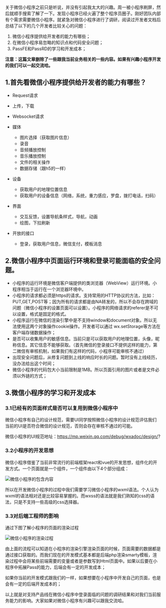 关于微信小程序之前只是听说，并没有引起我太大的兴趣。周一被小程序刷屏，然后就顺手搜索了解了一下。发现小程序已经火遍了整个程序员圈子。刚好团队内部有个需求需要微信小程序。就紧急对微信小程序进行了调研，阅读过开发者文档后总结了以下的几个开发者比较关心的问题：

1. 微信小程序提供给开发者的能力有哪些；
2. 在微信小程序易忽略的知识点和代码安全问题；
3. PassFE和PassRD的学习和开发成本；

**注意：这篇文章删除了一些跟我当前业务相关的一些内容。如果有兴趣小程序开发的我们可以一起交流哈。**

## 1.首先看微信小程序提供给开发者的能力有哪些？

- Request请求

- 上传，下载

- Websocket请求

- 媒体
    - 图片选择（获取图片信息）
    - 录音
    - 音频播放控制
    - 音乐播放控制
    - 文件的相关操作
    - 数据存储（跟h5的一样）

- 设备
    - 获取用户的地理位置信息
    - 获取用户的设备信息（网络，系统，重力感应，罗盘，拨打电话，扫码）
- 界面
    - 交互反馈，设置导航条样式，导航，动画
    - 绘图，下拉刷新
- 开放的接口
    - 登录，获取用户信息，微信支付，模板消息

## 2.微信小程序中页面运行环境和登录可能面临的安全问题。

- 小程序的运行环境是微信客户端提供的类浏览器（WebView）运行环境。小程序相当于运行在一个浏览器环境中。
- 小程序的请求都必须是https的请求。支持常用的HTTP协议的方法，比如：PUT,GET,POST等；因为所有的请求都是由NA转发的，所以不会存在跨域的问题（微信小程序的设置页面可以设置）。小程序的网络请求的referer是不可以设置，格式是固定的格式。
- 小程序运行在微信的渲染引擎中是不支持window和document对象。所以无法使用这两个对象操作cookie操作。开发者可以通过 wx.setStorage等方法在客户端存储数据操作；
- 是否可以收集用户的敏感信息。当前只是可以获取用户的地理位置，头像，昵称信息。其它信息不能够获取。（首先微信的登录接口不提供这样的能力，第二微信有审核机制，如果我们有这样的代码，小程序可能审核不通过）
- 出现安全问题后，从修复问题到上线的响应时长的问题。暂时没有上线经历，没办法给出这个时间；
- 微信小程序的代码包大小当前限制是1MB。所以页面引用的图片或者是文件必须以外链的方式；

## 3.微信小程序的学习和开发成本

### 3.1已经有的页面样式是否可以复用到微信小程序中

微信小程序有自己的设计规范，需要UI同学按照微信小程序的设计规范评估我们当前的UI是否符合微信的设计规范，否则会存在审核不通过的可能。

微信小程序的UI规范地址：https://mp.weixin.qq.com/debug/wxadoc/design/?

### 3.2小程序的开发思想

微信小程序借鉴了当前非常流行的前端框架react和vue的开发思想，组件化的开发方式。一个页面就是一个组件，一个组件由以下4个部分组成：

![微信小程序的包含内容](http://7xs2tr.com1.z0.glb.clouddn.com/2017-01-13-QQ20170111-105251-2x.png?imageslim)

所以在开发微信小程序的过程中我们需要学习微信小程序的wxml语法。个人认为wxml的语法相对还是比较容易掌握的。而wxss的语法就是我们熟知的css的语法，只是不支持一些高级的css选择器。

### 3.3对后端工程师的影响

通过下图了解小程序的页面的渲染过程

![微信小程序的渲染过程](http://7xs2tr.com1.z0.glb.clouddn.com/2017-01-13-QQ20170111-105312-2x.png?imageslim)

由上面的流程可以知道在小程序的渲染引擎渲染页面的时候，页面需要的数据都是通过接口获取的。而我们现在的开发模式基本都是后端php渲染smarty模板，渲染过程中会将某些前端需要的变量或者是参数写到Html页面中。如果以后要在小程序中拓展Pass的能力，后端会有一定的开发成本；

如果你当前的开发模式跟我们的一样，如果想要在小程序中开发自己的页面，也是会有一定的后端开发成本的；

 以上就是对支持产品线在微信小程序中登录面临的问题的调研结果和对我们当前服务能力的影响。大家如果对微信小程序有兴趣可以跟我交流哈。



